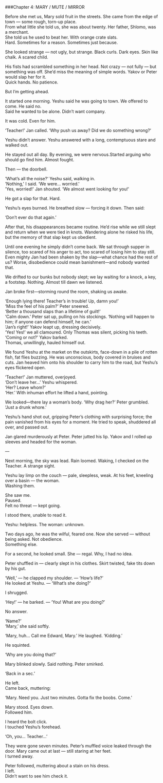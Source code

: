 ###Chapter 4: MARY / MUTE / MIRROR  

Before she met us, Mary sold fruit in the streets. She came from the edge of town — some rough, torn-up place.  
From what little she told us, she was about twenty. Her father, Shlomo, was a merchant.  
She told us he used to beat her. With orange crate slats.  
Hard.
Sometimes for a reason. Sometimes just because.

She looked strange — not ugly, but strange. Black curls. Dark eyes. Skin like chalk.
A scared child.

His fists had scrambled something in her head. Not crazy — not fully — but something was off.
She’d miss the meaning of simple words. Yakov or Peter would slap her for it.  
Quick hands. No patience.  

But I’m getting ahead.  

It started one morning. Yeshu said he was going to town. We offered to come. He said no.  
Said he wanted to be alone. Didn’t want company.  

It was cold. Even for him.

‘Teacher!’ Jan called. ‘Why push us away? Did we do something wrong?‘  

Yeshu didn’t answer. Yeshu answered with a long, contemptuous stare and walked out.  

He stayed out all day. By evening, we were nervous.Started arguing who should go find him. Almost fought.  

Then — the doorbell.  

’What’s all the noise?‘ Yeshu said, walking in.  
’Nothing,' I said. ‘We were… worried.'  
’Yes, worried!' Jan shouted. ’We almost went looking for you!'

He got a slap for that.
Hard.

Yeshu’s eyes burned.
He breathed slow — forcing it down.
Then said:

‘Don’t ever do that again.’  

After that, his disappearances became routine. He’d rise while we still slept and return when we were tied in knots. Wandering alone he risked his life, but the memory of that slap kept us obedient.

Until one evening he simply didn’t come back. We sat through supper in silence, too scared of his anger to act, too scared of losing him to stay still. Even mighty Jan had been shaken by the slap—what chance had the rest of us? Worse, disobedience could mean banishment—and nobody wanted that.

We drifted to our bunks but nobody slept; we lay waiting for a knock, a key, a footstep. Nothing. Almost till dawn we listened.

Jan broke first—storming round the room, shaking us awake.  

‘Enough lying there! Teacher’s in trouble! Up, damn you!’  
‘Miss the feel of his palm?’ Peter sneered.  
‘Better a thousand slaps than a lifetime of guilt!’  
‘Calm down.’ Peter sat up, pulling on his stockings. ‘Nothing will happen to him; if anyone can defend himself, he can.’  
‘Jan’s right!’ Yakov leapt up, dressing decisively.  
‘Yes! Yes!’ we all clamoured. Only Thomas was silent, picking his teeth.
‘Coming or not?’ Yakov barked.  
Thomas, unwillingly, hauled himself out.  

We found Yeshu at the market on the outskirts, face-down in a pile of rotten fish, fat flies buzzing. He was unconscious, body covered in bruises and cuts. Jan heaved him onto his shoulder to carry him to the road, but Yeshu’s eyes flickered open.

‘Teacher!’ Jan muttered, overjoyed.  
‘Don’t leave her…’ Yeshu whispered.  
‘Her? Leave whom?’  
‘Her.’ With inhuman effort he lifted a hand, pointing.  

We looked—there lay a woman’s body.
‘Why drag her?’ Peter grumbled. ‘Just a drunk whore.’  

Yeshu’s hand shot out, gripping Peter’s clothing with surprising force; the pain vanished from his eyes for a moment. He tried to speak, shuddered all over, and passed out.  

Jan glared murderously at Peter. Peter jutted his lip. Yakov and I rolled up sleeves and headed for the woman.  

—

Next morning, the sky was lead. Rain loomed. Waking, I checked on the Teacher. A strange sight.  

Yeshu lay limp on the couch — pale, sleepless, weak. At his feet, kneeling over a basin — the woman.  
Washing them.  

She saw me.  
Paused.  
Felt no threat — kept going.  

I stood there, unable to read it.  

Yeshu: helpless.
The woman: unknown.

Two days ago, he was the wilful, feared one. Now she served — without being asked. Not obedience.  
Something else.  

For a second, he looked small. She — regal. Why, I had no idea.  

Peter shuffled in — clearly slept in his clothes. Skirt twisted, fake tits down by his gut.  

‘Well,’ — he clapped my shoulder. — ‘How’s life?’  
He looked at Yeshu. — ‘What’s she doing?’  

I shrugged.  

‘Hey!’ — he barked. — ‘You! What are you doing?’  

No answer.  

‘Name?’  
‘Mary,’ she said softly.  

‘Mary, huh… Call me Edward, Mary.’ He laughed. ‘Kidding.’  

He squinted.  

‘Why are you doing that?’  

Mary blinked slowly. Said nothing. Peter smirked.  

‘Back in a sec.’  

He left.  
Came back, muttering:  

‘Mary. Need you. Just two minutes. Gotta fix the boobs. Come.’  

Mary stood. Eyes down.  
Followed him.

I heard the bolt click.  
I touched Yeshu’s forehead.  

‘Oh, you… Teacher…’  

They were gone seven minutes.
Peter’s muffled voice leaked through the door. Mary came out at last — still staring at her feet.  
I turned away.  

Peter followed, muttering about a stain on his dress.  
I left.  
Didn’t want to see him check it.  
